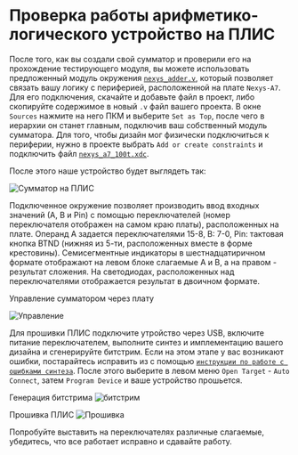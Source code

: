# Проверка работы арифметико-логического устройство на ПЛИС

После того, как вы создали свой сумматор и проверили его на прохождение тестирующего модуля, вы можете использовать предложенный модуль окружения [`nexys_adder.v`](nexys_adder.v), который позволяет связать вашу логику с периферией, расположенной на плате `Nexys-A7`. Для его подключения, скачайте и добавьте файл в проект, либо скопируйте содержимое в новый `.v` файл вашего проекта. В окне `Sources` нажмите на него ПКМ и выберите `Set as Top`, после чего в иерархии он станет главным, подключив ваш собственный модуль сумматора. Для того, чтобы дизайн мог физически подключиться к периферии, нужно в проекте выбрать `Add or create constraints` и подключить файл [`nexys_a7_100t.xdc`](nexys_a7_100t.xdc).

После этого наше устройство будет выглядеть так:

![Сумматор на ПЛИС](../../../../technical/Labs/Pic/nexys_adder1.png) 

Подключенное окружение позволяет производить ввод входных значений (А, В и Pin) с помощью переключателей (номер переключателя отображен на самом краю платы), расположенных на плате. Операнд А задается переключателями 15-8, В: 7-0, Pin: тактовая кнопка BTND (нижняя из 5-ти, расположенных вместе в форме крестовины). Семисегментные индикаторы в шестнадцатиричном формате отображают на левом блоке слагаемые А и В, а на правом - результат сложения. На светодиодах, расположенных над переключателями отображается результат  в двоичном формате.

Управление сумматором через плату

![Управление](../../../../technical/Labs/Pic/nexys_adder2.png) 

Для прошивки ПЛИС подключите утройство через USB, включите питание переключателем, выполните синтез и имплементацию вашего дизайна и сгенерируйте битстрим. Если на этом этапе у вас возникают ошибки, постарайтесь исправить из с помощью [`инструкции по работе с ошибками синтеза`](../../../Other/Synthesis%20failed.md). После этого выберите в левом меню `Open Target` - `Auto Connect`, затем `Program Device` и ваше устройство прошьется.

Генерация битстрима
![битстрим](../../../../technical/Labs/Pic/Program_Device1.png)

Прошивка ПЛИС
![Прошивка](../../../../technical/Labs/Pic/Program_Device2.png)

Попробуйте выставить на переключателях различные слагаемые, убедитесь, что все работает исправно и сдавайте работу.
